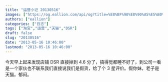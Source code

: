 ```yaml
---
title: "运营小记 20130516"
images: ["https://og.eallion.com/api/og?title=%E8%BF%90%E8%90%A5%E5%B0%8F%E8%AE%B0%2020130516"]
authors: ["eallion"]
categories: ["日志"]
tags: ["淘宝","运营","天猫","DSR"]
draft: false
slug: "20130516"
date: "2013-05-16 10:46:00"
lastmod: "2013-05-16 10:46:00"
---
```


今天早上起来发现店铺 DSR 直接掉到 4.6 分了，搞得觉都睡不好了，到公司一看是一个家伙也不联系我们直接说我们是假货，给了个 3 星评价。假你妹，老子是天猫。郁闷。
